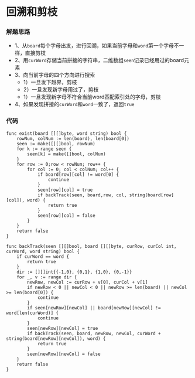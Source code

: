 # 回溯和剪枝
### 解题思路
* 1、从``board``每个字母出发，进行回溯，如果当前字母和``word``第一个字母不一样，直接剪枝
* 2、用``curWord``存储当前拼接的字符串，二维数组``seen``记录已经用过的board元素
* 3、向当前字母的四个方向进行搜索
    * 1）一旦发下越界，剪枝
    * 2）一旦发现新字母用过了，剪枝
    * 1）一旦发现新字母不符合当前word匹配索引处的字母，剪枝
* 4、如果发现拼接的``curWord``和``word``一致了，返回``true``
### 代码

```golang
func exist(board [][]byte, word string) bool {
	rowNum, colNum := len(board), len(board[0])
	seen := make([][]bool, rowNum)
	for k := range seen {
		seen[k] = make([]bool, colNum)
	}
	for row := 0;row < rowNum; row++ {
		for col := 0; col < colNum; col++ {
			if board[row][col] != word[0] {
				continue
			}
			seen[row][col] = true
			if backTrack(seen, board,row, col, string(board[row][col]), word) {
				return true
			}
			seen[row][col] = false
		}
	}
	return false
}

func backTrack(seen [][]bool, board [][]byte, curRow, curCol int, curWord, word string) bool {
	if curWord == word {
		return true
	}
	dir := [][]int{{-1,0}, {0,1}, {1,0}, {0,-1}}
	for _, v := range dir {
		newRow, newCol := curRow + v[0], curCol + v[1]
		if newRow < 0 || newCol < 0 || newRow >= len(board) || newCol >= len(board[0]) {
			continue
		}
		if seen[newRow][newCol] || board[newRow][newCol] != word[len(curWord)] {
			continue
		}
		seen[newRow][newCol] = true
		if backTrack(seen, board, newRow, newCol, curWord + string(board[newRow][newCol]), word) {
			return true
		}
		seen[newRow][newCol] = false
	}
	return false
}
```